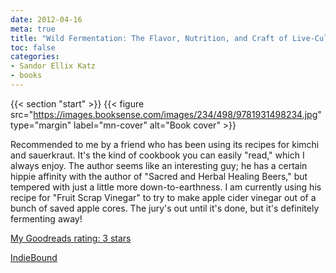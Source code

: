 ```yaml
---
date: 2012-04-16
meta: true
title: "Wild Fermentation: The Flavor, Nutrition, and Craft of Live-Culture Foods"
toc: false
categories:
- Sandor Ellix Katz
- books
---
```


{{< section "start" >}}
{{< figure src="https://images.booksense.com/images/234/498/9781931498234.jpg" type="margin" label="mn-cover" alt="Book cover" >}}

Recommended to me by a friend who has been using its recipes for kimchi and sauerkraut. It's the kind of cookbook you can easily "read," which I always enjoy. The author seems like an interesting guy; he has a certain hippie affinity with the author of "Sacred and Herbal Healing Beers," but tempered with just a little more down-to-earthness. I am currently using his recipe for "Fruit Scrap Vinegar" to try to make apple cider vinegar out of a bunch of saved apple cores. The jury's out until it's done, but it's definitely fermenting away!

[My Goodreads rating: 3 stars](https://www.goodreads.com/review/show/312555943)  

[IndieBound](https://www.indiebound.org/book/9781931498234)
